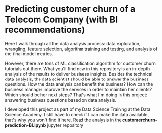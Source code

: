 # Predicting customer churn of a Telecom Company (with BI recommendations)

Here I walk through all the data analysis process: data exploration, wrangling, feature selection, algorithm training and testing, and analysis of the final model metrics. 

However, there are tons of ML classification algorithm for customer churn tutorials out there. What you'll find new in this repository is an in-depth analysis of the results to deliver business insights. Besides the technical data analysis, the data scientist should be able to answer the business questions. How the data analysis can benefit the business? How can the business manager improve the services in order to maintain her clients? Which should be her next steps? That's what I'm doing in this project: answering business questions based on data analysis.

I developed this project as part of my Data Science Training at the Data Science Academy. I still have to check if I can make the data available, that's why you won't find it here. Read the analysis in the **customerchurn-prediction-BI.ipynb** jupyter repository